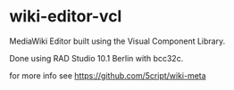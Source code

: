 # wiki-editor-vcl
MediaWiki Editor built using the Visual Component Library.

Done using RAD Studio 10.1 Berlin with bcc32c.

for more info see https://github.com/5cript/wiki-meta